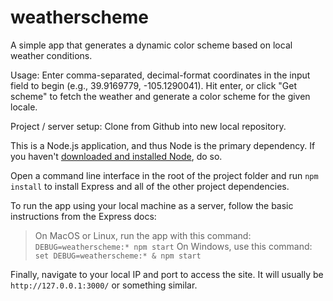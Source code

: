 # weatherscheme
A simple app that generates a dynamic color scheme based on local weather conditions.

Usage:
Enter comma-separated, decimal-format coordinates in the input field to begin (e.g., 39.9169779, -105.1290041). Hit enter, or click "Get scheme" to fetch the weather and generate a color scheme for the given locale.

Project / server setup:
Clone from Github into new local repository.

This is a Node.js application, and thus Node is the primary dependency. If you haven't [downloaded and installed Node](https://nodejs.org/), do so.

Open a command line interface in the root of the project folder and run `npm install` to install Express and all of the other project dependencies.

To run the app using your local machine as a server, follow the basic instructions from the Express docs:

> On MacOS or Linux, run the app with this command:
> `DEBUG=weatherscheme:* npm start`
> On Windows, use this command:
> `set DEBUG=weatherscheme:* & npm start`

Finally, navigate to your local IP and port to access the site. It will usually be `http://127.0.0.1:3000/` or something similar.

